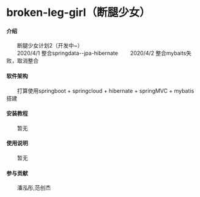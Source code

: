 # broken-leg-girl（断腿少女）

#### 介绍
  &emsp;&emsp;断腿少女计划2（开发中~）  
  &emsp;&emsp;2020/4/1 整合springdata--jpa-hibernate
  &emsp;&emsp;2020/4/2 整合mybaits失败，取消整合

#### 软件架构
  &emsp;&emsp;打算使用springboot + springcloud + hibernate + springMVC + mybatis搭建


#### 安装教程
  &emsp;&emsp;暂无

#### 使用说明

  &emsp;&emsp;暂无

#### 参与贡献

  &emsp;&emsp;潘泓彤,范创杰
